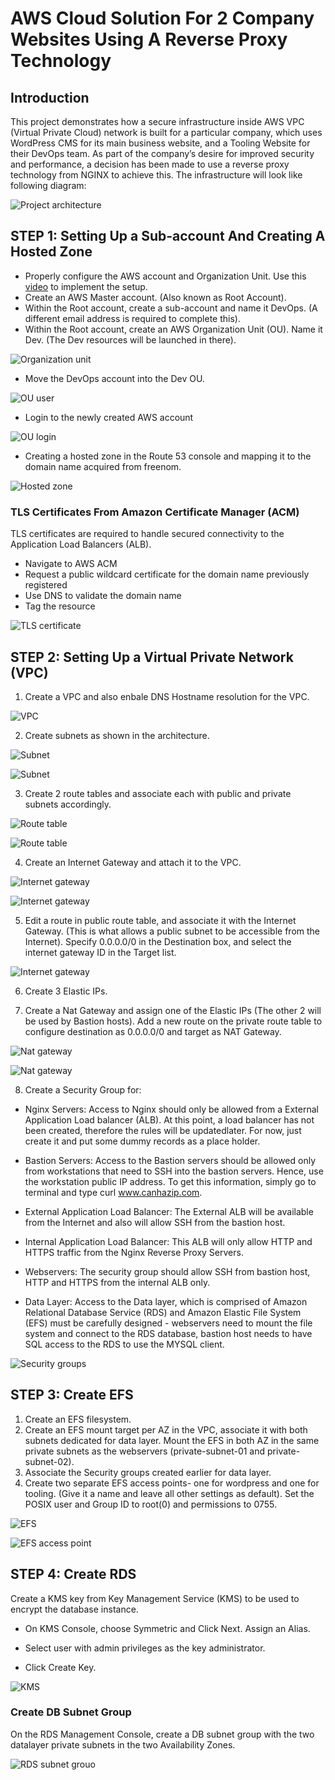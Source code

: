 # AWS Cloud Solution For 2 Company Websites Using A Reverse Proxy Technology

## Introduction

This project demonstrates how a secure infrastructure inside AWS VPC (Virtual Private Cloud) network is built for a particular company, which uses WordPress CMS for its main business website, and a Tooling Website for their DevOps team. As part of the company’s desire for improved security and performance, a decision has been made to use a reverse proxy technology from NGINX to achieve this. The infrastructure will look like following diagram:


![Project architecture](./media/archy.png)

## STEP 1: Setting Up a Sub-account And Creating A Hosted Zone

- Properly configure the AWS account and Organization Unit. Use this [video](https://www.youtube.com/watch?v=9PQYCc_20-Q&ab_channel=CloudAcademy) to implement the setup.
- Create an AWS Master account. (Also known as Root Account).
- Within the Root account, create a sub-account and name it DevOps. (A different email address is required to complete this).
- Within the Root account, create an AWS Organization Unit (OU). Name it Dev. (The Dev resources will be launched in there).

![Organization unit](./media/ou.png)

- Move the DevOps account into the Dev OU.

![OU user](./media/ouuser.png)

- Login to the newly created AWS account

![OU login](./media/oulogin.png)

- Creating a hosted zone in the Route 53 console and mapping it to the domain name acquired from freenom.

![Hosted zone](./media/hostedzone.png)

### TLS Certificates From Amazon Certificate Manager (ACM)

TLS certificates are required to handle secured connectivity to the Application Load Balancers (ALB).

- Navigate to AWS ACM
- Request a public wildcard certificate for the domain name previously registered
- Use DNS to validate the domain name
- Tag the resource

![TLS certificate](./media/certificate.png)


## STEP 2: Setting Up a Virtual Private Network (VPC)

1. Create a VPC and also enbale DNS Hostname resolution for the VPC.

![VPC](./media/vpccreation.png)

2. Create subnets as shown in the architecture.

![Subnet](./media/subnet1.png)

![Subnet](./media/subnets.png)

3. Create 2 route tables and associate each with public and private subnets accordingly. 


![Route table](./media/publicrtb.png)

![Route table](./media/privatertb2.png)


4. Create an Internet Gateway and attach it to the VPC.

![Internet gateway](./media/igw.png)

![Internet gateway](./media/igwattach.png)

5. Edit a route in public route table, and associate it with the Internet Gateway. (This is what allows a public subnet to be accessible from the Internet). Specify 0.0.0.0/0 in the Destination box, and select the internet gateway ID in the Target list.

![Internet gateway](./media/igwasso.png)


6. Create 3 Elastic IPs.

7. Create a Nat Gateway and assign one of the Elastic IPs (The other 2 will be used by Bastion hosts). Add a new route on the private route table to configure destination as 0.0.0.0/0 and target as NAT Gateway.

![Nat gateway](./media/natgw.png)

![Nat gateway](./media/natasso.png)

8. Create a Security Group for:

- Nginx Servers: Access to Nginx should only be allowed from a External Application Load balancer (ALB). At this point, a load balancer has not been created, therefore the rules will be updatedlater. For now, just create it and put some dummy records as a place holder.

- Bastion Servers: Access to the Bastion servers should be allowed only from workstations that need to SSH into the bastion servers. Hence, use the workstation public IP address. To get this information, simply go to terminal and type curl www.canhazip.com.

- External Application Load Balancer: The External ALB will be available from the Internet and also will allow SSH from the bastion host.

- Internal Application Load Balancer: This ALB will only allow HTTP and HTTPS traffic from the Nginx Reverse Proxy Servers.

- Webservers: The security group should allow SSH from bastion host, HTTP and HTTPS from the internal ALB only.

- Data Layer: Access to the Data layer, which is comprised of Amazon Relational Database Service (RDS) and Amazon Elastic File System (EFS) must be carefully designed - webservers need to mount the file system and connect to the RDS database, bastion host needs to have SQL access to the RDS to use the MYSQL client.


![Security groups](./media/sgs.png)

## STEP 3: Create EFS

1. Create an EFS filesystem.
2. Create an EFS mount target per AZ in the VPC, associate it with both subnets dedicated for data layer. Mount the EFS in both AZ in the same private subnets as the webservers (private-subnet-01 and private-subnet-02).
3. Associate the Security groups created earlier for data layer.
4. Create two separate EFS access points- one for wordpress and one for tooling. (Give it a name and leave all other settings as default). Set the POSIX user and Group ID to root(0) and permissions to 0755.


![EFS](./media/efs.png)

![EFS access point](./media/routecreated.png)


## STEP 4: Create RDS

Create a KMS key from Key Management Service (KMS) to be used to encrypt the database instance.

- On KMS Console, choose Symmetric and Click Next. Assign an Alias.

- Select user with admin privileges as the key administrator.

- Click Create Key.


![KMS](./media/kms.png)


### Create DB Subnet Group

On the RDS Management Console, create a DB subnet group with the two datalayer private subnets in the two Availability Zones.

![RDS subnet grouo](./media/rdssubnetgroup.png)